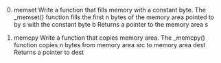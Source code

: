 0. memset
Write a function that fills memory with a constant byte.
The _memset() function fills the first n bytes of the memory area pointed to by s with the constant byte b
Returns a pointer to the memory area s

1. memcpy
Write a function that copies memory area.
The _memcpy() function copies n bytes from memory area src to memory area dest
Returns a pointer to dest


